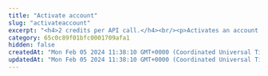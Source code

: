 ```yaml
---
title: "Activate account"
slug: "activateaccount"
excerpt: "<h4>2 credits per API call.</h4><br/><p>Activates an account.</p>"
category: 65c0c89f01bfc0001709afa1
hidden: false
createdAt: "Mon Feb 05 2024 11:38:10 GMT+0000 (Coordinated Universal Time)"
updatedAt: "Mon Feb 05 2024 11:38:10 GMT+0000 (Coordinated Universal Time)"
---
```

